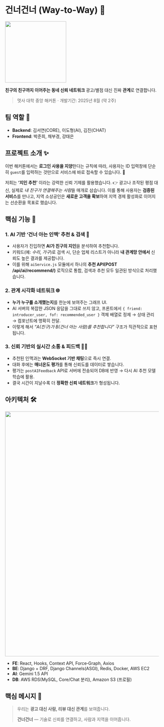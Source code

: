 # 건너건너 (Way‑to‑Way) 🚀

<p>
  <img src="https://github.com/user-attachments/assets/eab1c57f-b769-499d-a05d-07f43edbd963"  width="200" />
</p>

**친구의 친구까지 이어주는 동네 신뢰 네트워크**
광고/별점 대신 진짜 **관계**로 연결합니다.

> 멋사 대학 중앙 해커톤 · 개발기간: 2025년 8월 (약 2주)

## 팀 역할 👥

* **Backend**: 김서연(CORE), 이도형(AI), 김진(CHAT)
* **Frontend**: 박준희, 채부경, 강태은

##

## 프로젝트 소개 ✨

이번 해커톤에서는 **로그인 사용을 지양**한다는 규칙에 따라, 사용자는 ID 입력창에 단순히 `guest`를 입력하는 것만으로 서비스에 바로 접속할 수 있습니다. 🚪

저희는 **‘지인 추천’** 이라는 강력한 신뢰 기제를 활용했습니다.
👉 광고나 조작된 평점 대신, 실제로 *내 친구가 연결해주는 사람*을 매개로 삼습니다.
이를 통해 사용자는 **검증된 서비스**를 만나고, 지역 소상공인은 **새로운 고객을 확보**하여 지역 경제 활성화로 이어지는 선순환을 목표로 했습니다.

##

## 핵심 기능 🔑

### 1. AI 기반 ‘건너 아는 인맥’ 추천 & 검색 🤖

* 사용자가 진입하면 **AI가 친구의 지인**을 분석하여 추천합니다.
* 키워드(예: *수리*, *가구*)로 검색 시, 단순 업체 리스트가 아니라 **내 관계망 안에서** 신뢰도 높은 결과를 제공합니다.
* 이를 위해 `aiService.js` 모듈에서 하나의 **추천 API(POST /api/ai/recommend/)** 로직으로 통합, 검색과 추천 모두 일관된 방식으로 처리했습니다.

### 2. 관계 시각화 네트워크 🌐

* **누가 누구를 소개했는지**를 한눈에 보여주는 그래프 UI.
* AI 서버의 복잡한 JSON 응답을 그대로 쓰지 않고, 프론트에서 `{ friend: introducer_user, fof: recommended_user }` 객체 배열로 정제 → 상태 관리 → 컴포넌트에 명확히 전달.
* 이렇게 해서 *“A(친구)가 B(건너 아는 사람)를 추천합니다”* 구조가 직관적으로 표현됩니다.

### 3. 신뢰 기반의 실시간 소통 & 피드백 💬🔥

* 추천된 인맥과는 **WebSocket 기반 채팅**으로 즉시 연결.
* 대화 후에는 **매너온도 평가**를 통해 신뢰도를 데이터로 쌓습니다.
* 평가는 `postAIFeedback` API로 서버에 전송되어 DB에 반영 → 다시 AI 추천 모델 학습에 활용.
* 결국 시간이 지날수록 더 **정확한 신뢰 네트워크**가 형성됩니다.

##

## 아키텍처 🛠️

<p align="center">
  <img src="https://github.com/user-attachments/assets/81018c67-f184-403e-92f3-6d4d0658e0fa" width="800" />
</p>


* **FE**: React, Hooks, Context API, Force‑Graph, Axios
* **BE**: Django + DRF, Django Channels(ASGI), Redis, Docker, AWS EC2
* **AI**: Gemini 1.5 API
* **DB**: AWS RDS(MySQL, Core/Chat 분리), Amazon S3 (프로필)

##

## 핵심 메시지 🎤

> 우리는 **광고 대신 사람, 리뷰 대신 관계**를 보여줍니다.
> 
> **건너건너** — 기술로 신뢰를 연결하고, 사람과 지역을 이어줍니다.
